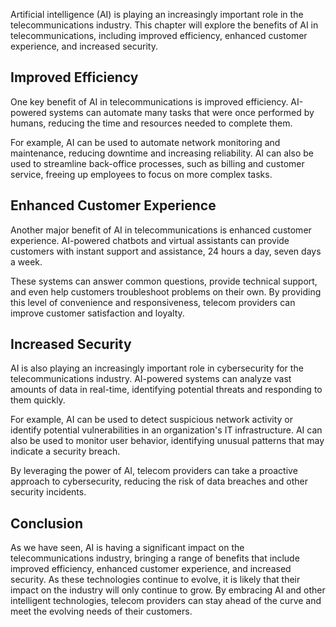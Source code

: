 
Artificial intelligence (AI) is playing an increasingly important role in the telecommunications industry. This chapter will explore the benefits of AI in telecommunications, including improved efficiency, enhanced customer experience, and increased security.

Improved Efficiency
-------------------

One key benefit of AI in telecommunications is improved efficiency. AI-powered systems can automate many tasks that were once performed by humans, reducing the time and resources needed to complete them.

For example, AI can be used to automate network monitoring and maintenance, reducing downtime and increasing reliability. AI can also be used to streamline back-office processes, such as billing and customer service, freeing up employees to focus on more complex tasks.

Enhanced Customer Experience
----------------------------

Another major benefit of AI in telecommunications is enhanced customer experience. AI-powered chatbots and virtual assistants can provide customers with instant support and assistance, 24 hours a day, seven days a week.

These systems can answer common questions, provide technical support, and even help customers troubleshoot problems on their own. By providing this level of convenience and responsiveness, telecom providers can improve customer satisfaction and loyalty.

Increased Security
------------------

AI is also playing an increasingly important role in cybersecurity for the telecommunications industry. AI-powered systems can analyze vast amounts of data in real-time, identifying potential threats and responding to them quickly.

For example, AI can be used to detect suspicious network activity or identify potential vulnerabilities in an organization's IT infrastructure. AI can also be used to monitor user behavior, identifying unusual patterns that may indicate a security breach.

By leveraging the power of AI, telecom providers can take a proactive approach to cybersecurity, reducing the risk of data breaches and other security incidents.

Conclusion
----------

As we have seen, AI is having a significant impact on the telecommunications industry, bringing a range of benefits that include improved efficiency, enhanced customer experience, and increased security. As these technologies continue to evolve, it is likely that their impact on the industry will only continue to grow. By embracing AI and other intelligent technologies, telecom providers can stay ahead of the curve and meet the evolving needs of their customers.
